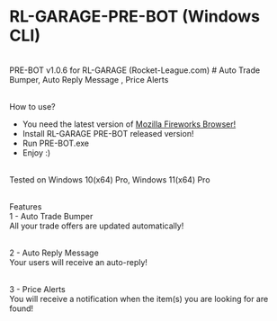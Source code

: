 <h1>RL-GARAGE-PRE-BOT (Windows CLI)</h1> <br>
PRE-BOT v1.0.6 for RL-GARAGE (Rocket-League.com) # Auto Trade Bumper, Auto Reply Message , Price Alerts <br> <br>

How to use? <br>
- You need the latest version of <a href="https://www.mozilla.org/firefox/new/" target="_blank">Mozilla Fireworks Browser!</a> <br>
- Install RL-GARAGE PRE-BOT released version! <br>
- Run PRE-BOT.exe <br>
- Enjoy :) <br> <br>

Tested on Windows 10(x64) Pro, Windows 11(x64) Pro <br> <br>

Features <br>
1 - Auto Trade Bumper <br>
All your trade offers are updated automatically! <br> <br>

2 - Auto Reply Message <br>
Your users will receive an auto-reply! <br> <br>

3 - Price Alerts <br>
You will receive a notification when the item(s) you are looking for are found! <br>
